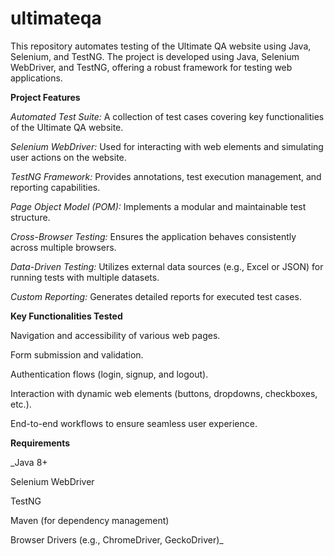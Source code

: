 # ultimateqa
This repository automates testing of the Ultimate QA website using Java, Selenium, and TestNG.
The project is developed using Java, Selenium WebDriver, and TestNG, offering a robust framework for testing web applications.


****Project Features****

_Automated Test Suite:_ A collection of test cases covering key functionalities of the Ultimate QA website.

_Selenium WebDriver:_ Used for interacting with web elements and simulating user actions on the website.

_TestNG Framework:_ Provides annotations, test execution management, and reporting capabilities.

_Page Object Model (POM):_ Implements a modular and maintainable test structure.

_Cross-Browser Testing:_ Ensures the application behaves consistently across multiple browsers.

_Data-Driven Testing:_ Utilizes external data sources (e.g., Excel or JSON) for running tests with multiple datasets.

_Custom Reporting:_ Generates detailed reports for executed test cases.

****Key Functionalities Tested****

Navigation and accessibility of various web pages.

Form submission and validation.

Authentication flows (login, signup, and logout).

Interaction with dynamic web elements (buttons, dropdowns, checkboxes, etc.).

End-to-end workflows to ensure seamless user experience.


**Requirements**

_Java 8+

Selenium WebDriver

TestNG

Maven (for dependency management)

Browser Drivers (e.g., ChromeDriver, GeckoDriver)_
